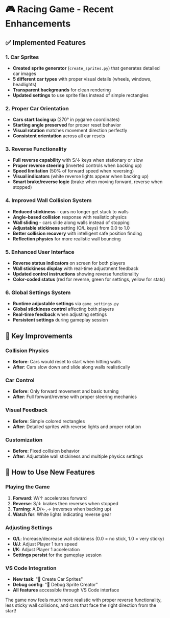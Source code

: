 # 🎮 Racing Game - Recent Enhancements

## ✅ Implemented Features

### 1. Car Sprites
- **Created sprite generator** (`create_sprites.py`) that generates detailed car images
- **5 different car types** with proper visual details (wheels, windows, headlights)
- **Transparent backgrounds** for clean rendering
- **Updated settings** to use sprite files instead of simple rectangles

### 2. Proper Car Orientation
- **Cars start facing up** (270° in pygame coordinates) 
- **Starting angle preserved** for proper reset behavior
- **Visual rotation** matches movement direction perfectly
- **Consistent orientation** across all car resets

### 3. Reverse Functionality
- **Full reverse capability** with S/↓ keys when stationary or slow
- **Proper reverse steering** (inverted controls when backing up)
- **Speed limitation** (50% of forward speed when reversing)
- **Visual indicators** (white reverse lights appear when backing up)
- **Smart brake/reverse logic** (brake when moving forward, reverse when stopped)

### 4. Improved Wall Collision System
- **Reduced stickiness** - cars no longer get stuck to walls
- **Angle-based collision** response with realistic physics
- **Wall sliding** - cars slide along walls instead of stopping
- **Adjustable stickiness** setting (O/L keys) from 0.0 to 1.0
- **Better collision recovery** with intelligent safe position finding
- **Reflection physics** for more realistic wall bouncing

### 5. Enhanced User Interface
- **Reverse status indicators** on screen for both players
- **Wall stickiness display** with real-time adjustment feedback
- **Updated control instructions** showing reverse functionality
- **Color-coded status** (red for reverse, green for settings, yellow for stats)

### 6. Global Settings System
- **Runtime adjustable settings** via `game_settings.py`
- **Global stickiness control** affecting both players
- **Real-time feedback** when adjusting settings
- **Persistent settings** during gameplay session

## 🎯 Key Improvements

### Collision Physics
- **Before**: Cars would reset to start when hitting walls
- **After**: Cars slow down and slide along walls realistically

### Car Control
- **Before**: Only forward movement and basic turning
- **After**: Full forward/reverse with proper steering mechanics

### Visual Feedback
- **Before**: Simple colored rectangles
- **After**: Detailed sprites with reverse lights and proper rotation

### Customization
- **Before**: Fixed collision behavior
- **After**: Adjustable wall stickiness and multiple physics settings

## 🚀 How to Use New Features

### Playing the Game
1. **Forward**: W/↑ accelerates forward
2. **Reverse**: S/↓ brakes then reverses when stopped
3. **Turning**: A,D/←,→ (reverses when backing up)
4. **Watch for**: White lights indicating reverse gear

### Adjusting Settings
- **O/L**: Increase/decrease wall stickiness (0.0 = no stick, 1.0 = very sticky)
- **U/J**: Adjust Player 1 turn speed
- **I/K**: Adjust Player 1 acceleration
- **Settings persist** for the gameplay session

### VS Code Integration
- **New task**: "🚗 Create Car Sprites" 
- **Debug config**: "🎨 Debug Sprite Creator"
- **All features** accessible through VS Code interface

The game now feels much more realistic with proper reverse functionality, less sticky wall collisions, and cars that face the right direction from the start!
